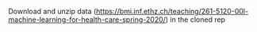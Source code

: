 Download and unzip data (https://bmi.inf.ethz.ch/teaching/261-5120-00l-machine-learning-for-health-care-spring-2020/) in the cloned rep
